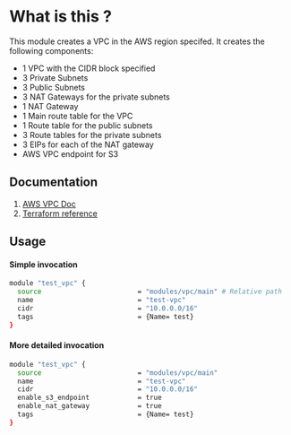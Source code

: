 
# What is this ?
This module creates a VPC in the AWS region specifed. It creates the following components:
* 1 VPC with the CIDR block specified
* 3 Private Subnets 
* 3 Public Subnets
* 3 NAT Gateways for the private subnets 
* 1 NAT Gateway
* 1 Main route table for the VPC
* 1 Route table for the public subnets
* 3 Route tables for the private subnets
* 3 EIPs for each of the NAT gateway
* AWS VPC endpoint for S3


Documentation
---
1. [AWS VPC Doc](https://docs.aws.amazon.com/vpc/latest/userguide/what-is-amazon-vpc.html)
2. [Terraform reference](https://www.terraform.io/docs/providers/aws/r/vpc.html#)

Usage
---
#### Simple invocation
```bash
module "test_vpc" {
  source                        = "modules/vpc/main" # Relative path
  name                          = "test-vpc"
  cidr                          = "10.0.0.0/16"
  tags                          = {Name= test}
}

```
#### More detailed invocation
```bash
module "test_vpc" {
  source                        = "modules/vpc/main"
  name                          = "test-vpc"
  cidr                          = "10.0.0.0/16"
  enable_s3_endpoint            = true
  enable_nat_gateway            = true
  tags                          = {Name= test}
}


```
